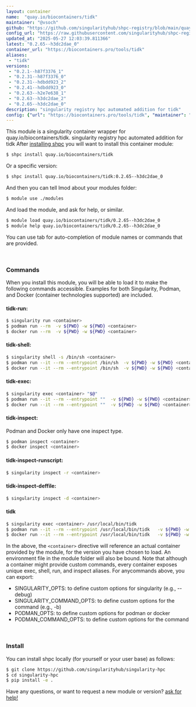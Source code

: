 ```yaml
---
layout: container
name:  "quay.io/biocontainers/tidk"
maintainer: "@vsoch"
github: "https://github.com/singularityhub/shpc-registry/blob/main/quay.io/biocontainers/tidk/container.yaml"
config_url: "https://raw.githubusercontent.com/singularityhub/shpc-registry/main/quay.io/biocontainers/tidk/container.yaml"
updated_at: "2025-05-27 12:03:39.811366"
latest: "0.2.65--h3dc2dae_0"
container_url: "https://biocontainers.pro/tools/tidk"
aliases:
 - "tidk"
versions:
 - "0.2.1--h87f3376_1"
 - "0.2.31--h87f3376_0"
 - "0.2.31--hdbdd923_2"
 - "0.2.41--hdbdd923_0"
 - "0.2.63--h2e7e638_1"
 - "0.2.63--h3dc2dae_2"
 - "0.2.65--h3dc2dae_0"
description: "singularity registry hpc automated addition for tidk"
config: {"url": "https://biocontainers.pro/tools/tidk", "maintainer": "@vsoch", "description": "singularity registry hpc automated addition for tidk", "latest": {"0.2.65--h3dc2dae_0": "sha256:f1eb13335e29010df16fa48e2bdf6b18de4b42c8d8e44dcc30ae13a6b9e0e9ae"}, "tags": {"0.2.1--h87f3376_1": "sha256:920d2cf7e33c7450eb5e85f7eaa5e30d9de2c2e765445d5b7e92c55bb8f3e5fc", "0.2.31--h87f3376_0": "sha256:40f4c8ab1df387024c2e51f4c927a08c2384e4858d9eb899c42254b47b779478", "0.2.31--hdbdd923_2": "sha256:8a157c2903b29b626aedbd92f463af86333cfd7b18e450e01baddbe913473106", "0.2.41--hdbdd923_0": "sha256:35bb0f642ac454a0efe3043f373509a937f606c451a7096a06f75635da24dba7", "0.2.63--h2e7e638_1": "sha256:f62cea5767c70343926c082973ea4b4932e5e9f152ee891e48142dc20fdcf2c2", "0.2.63--h3dc2dae_2": "sha256:45172f6a9a049fa1db6cfd29d2ebd84095f28b024ce5a58045c5b97ceb47ed26", "0.2.65--h3dc2dae_0": "sha256:f1eb13335e29010df16fa48e2bdf6b18de4b42c8d8e44dcc30ae13a6b9e0e9ae"}, "docker": "quay.io/biocontainers/tidk", "aliases": {"tidk": "/usr/local/bin/tidk"}}
---
```


This module is a singularity container wrapper for quay.io/biocontainers/tidk.
singularity registry hpc automated addition for tidk
After [installing shpc](#install) you will want to install this container module:


```bash
$ shpc install quay.io/biocontainers/tidk
```

Or a specific version:

```bash
$ shpc install quay.io/biocontainers/tidk:0.2.65--h3dc2dae_0
```

And then you can tell lmod about your modules folder:

```bash
$ module use ./modules
```

And load the module, and ask for help, or similar.

```bash
$ module load quay.io/biocontainers/tidk/0.2.65--h3dc2dae_0
$ module help quay.io/biocontainers/tidk/0.2.65--h3dc2dae_0
```

You can use tab for auto-completion of module names or commands that are provided.

<br>

### Commands

When you install this module, you will be able to load it to make the following commands accessible.
Examples for both Singularity, Podman, and Docker (container technologies supported) are included.

#### tidk-run:

```bash
$ singularity run <container>
$ podman run --rm  -v ${PWD} -w ${PWD} <container>
$ docker run --rm  -v ${PWD} -w ${PWD} <container>
```

#### tidk-shell:

```bash
$ singularity shell -s /bin/sh <container>
$ podman run --it --rm --entrypoint /bin/sh  -v ${PWD} -w ${PWD} <container>
$ docker run --it --rm --entrypoint /bin/sh  -v ${PWD} -w ${PWD} <container>
```

#### tidk-exec:

```bash
$ singularity exec <container> "$@"
$ podman run --it --rm --entrypoint ""  -v ${PWD} -w ${PWD} <container> "$@"
$ docker run --it --rm --entrypoint ""  -v ${PWD} -w ${PWD} <container> "$@"
```

#### tidk-inspect:

Podman and Docker only have one inspect type.

```bash
$ podman inspect <container>
$ docker inspect <container>
```

#### tidk-inspect-runscript:

```bash
$ singularity inspect -r <container>
```

#### tidk-inspect-deffile:

```bash
$ singularity inspect -d <container>
```


#### tidk

```bash
$ singularity exec <container> /usr/local/bin/tidk
$ podman run --it --rm --entrypoint /usr/local/bin/tidk   -v ${PWD} -w ${PWD} <container> -c " $@"
$ docker run --it --rm --entrypoint /usr/local/bin/tidk   -v ${PWD} -w ${PWD} <container> -c " $@"
```



In the above, the `<container>` directive will reference an actual container provided
by the module, for the version you have chosen to load. An environment file in the
module folder will also be bound. Note that although a container
might provide custom commands, every container exposes unique exec, shell, run, and
inspect aliases. For anycommands above, you can export:

 - SINGULARITY_OPTS: to define custom options for singularity (e.g., --debug)
 - SINGULARITY_COMMAND_OPTS: to define custom options for the command (e.g., -b)
 - PODMAN_OPTS: to define custom options for podman or docker
 - PODMAN_COMMAND_OPTS: to define custom options for the command

<br>

### Install

You can install shpc locally (for yourself or your user base) as follows:

```bash
$ git clone https://github.com/singularityhub/singularity-hpc
$ cd singularity-hpc
$ pip install -e .
```

Have any questions, or want to request a new module or version? [ask for help!](https://github.com/singularityhub/singularity-hpc/issues)